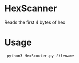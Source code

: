 # HexScanner
Reads the first 4 bytes of hex
# Usage
<code> python3 HexScouter.py *filename* </code>

